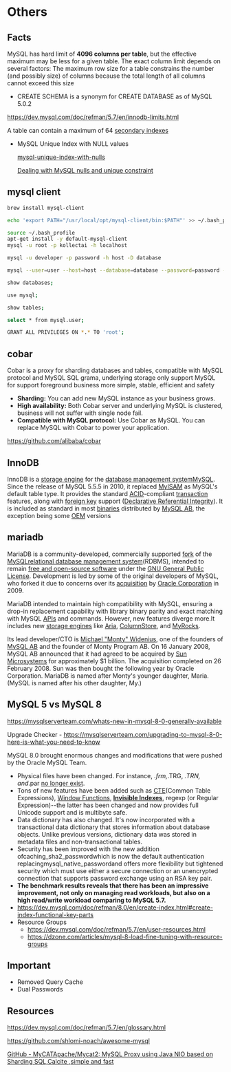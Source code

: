 # Others

## Facts

MySQL has hard limit of **4096 columns per table**, but the effective maximum may be less for a given table. The exact column limit depends on several factors: The maximum row size for a table constrains the number (and possibly size) of columns because the total length of all columns cannot exceed this size

- CREATE SCHEMA is a synonym for CREATE DATABASE as of MySQL 5.0.2

https://dev.mysql.com/doc/refman/5.7/en/innodb-limits.html

A table can contain a maximum of 64 [secondary indexes](https://dev.mysql.com/doc/refman/5.7/en/glossary.html#glos_secondary_index)

- MySQL Unique Index with NULL values

  [mysql-unique-index-with-nulls](https://dba.stackexchange.com/questions/156498/mysql-unique-index-with-nulls-actual-solution-anyone)

  [Dealing with MySQL nulls and unique constraint](https://medium.com/@aleksandrasays/dealing-with-mysql-nulls-and-unique-constraint-d260f6b40e60)

## mysql client

```bash
brew install mysql-client

echo 'export PATH="/usr/local/opt/mysql-client/bin:$PATH"' >> ~/.bash_profile

source ~/.bash_profile
apt-get install -y default-mysql-client
mysql -u root -p kollectai -h localhost

mysql -u developer -p password -h host -D database

mysql --user=user --host=host --database=database --password=password -A

show databases;

use mysql;

show tables;

select * from mysql.user;

GRANT ALL PRIVILEGES ON *.* TO 'root';
```

## cobar

Cobar is a proxy for sharding databases and tables, compatible with MySQL protocol and MySQL SQL grama, underlying storage only support MySQL for support foreground business more simple, stable, efficient and safety

- **Sharding:** You can add new MySQL instance as your business grows.
- **High availability:** Both Cobar server and underlying MySQL is clustered, business will not suffer with single node fail.
- **Compatible with MySQL protocol:** Use Cobar as MySQL. You can replace MySQL with Cobar to power your application.

https://github.com/alibaba/cobar

## InnoDB

InnoDB is a [storage engine](https://en.wikipedia.org/wiki/Database_engine) for the [database management system](https://en.wikipedia.org/wiki/Database_management_system)[MySQL](https://en.wikipedia.org/wiki/MySQL). Since the release of MySQL 5.5.5 in 2010, it replaced [MyISAM](https://en.wikipedia.org/wiki/MyISAM) as MySQL's default table type. It provides the standard [ACID](https://en.wikipedia.org/wiki/ACID)-compliant [transaction](https://en.wikipedia.org/wiki/Database_transaction) features, along with [foreign key](https://en.wikipedia.org/wiki/Foreign_key) support ([Declarative Referential Integrity](https://en.wikipedia.org/wiki/Declarative_Referential_Integrity)). It is included as standard in most [binaries](https://en.wikipedia.org/wiki/Binaries) distributed by [MySQL AB](https://en.wikipedia.org/wiki/MySQL_AB), the exception being some [OEM](https://en.wikipedia.org/wiki/Original_equipment_manufacturer) versions

## mariadb

MariaDB is a community-developed, commercially supported [fork](https://en.wikipedia.org/wiki/Fork_(software_development)) of the [MySQL](https://en.wikipedia.org/wiki/MySQL)[relational database management system](https://en.wikipedia.org/wiki/Relational_database_management_system)(RDBMS), intended to remain [free and open-source software](https://en.wikipedia.org/wiki/Free_and_open-source_software) under the [GNU General Public License](https://en.wikipedia.org/wiki/GNU_General_Public_License). Development is led by some of the original developers of MySQL, who forked it due to concerns over its [acquisition](https://en.wikipedia.org/wiki/Takeover) by [Oracle Corporation](https://en.wikipedia.org/wiki/Oracle_Corporation) in 2009.

MariaDB intended to maintain high compatibility with MySQL, ensuring a drop-in replacement capability with library binary parity and exact matching with MySQL [APIs](https://en.wikipedia.org/wiki/Application_programming_interface) and commands. However, new features diverge more.It includes new [storage engines](https://en.wikipedia.org/wiki/Storage_engine) like [Aria](https://en.wikipedia.org/wiki/Aria_(storage_engine)), [ColumnStore](https://en.wikipedia.org/wiki/InfiniDB), and [MyRocks](https://en.wikipedia.org/wiki/MyRocks).

Its lead developer/CTO is [Michael "Monty" Widenius](https://en.wikipedia.org/wiki/Michael_Widenius), one of the founders of [MySQL AB](https://en.wikipedia.org/wiki/MySQL_AB) and the founder of Monty Program AB. On 16 January 2008, MySQL AB announced that it had agreed to be acquired by [Sun Microsystems](https://en.wikipedia.org/wiki/Sun_Microsystems) for approximately $1 billion. The acquisition completed on 26 February 2008. Sun was then bought the following year by Oracle Corporation. MariaDB is named after Monty's younger daughter, Maria. (MySQL is named after his other daughter, My.)

## MySQL 5 vs MySQL 8

https://mysqlserverteam.com/whats-new-in-mysql-8-0-generally-available

Upgrade Checker - https://mysqlserverteam.com/upgrading-to-mysql-8-0-here-is-what-you-need-to-know

MySQL 8.0 brought enormous changes and modifications that were pushed by the Oracle MySQL Team.

- Physical files have been changed. For instance, *.frm,*.TRG, *.TRN, and*.par [no longer exist](https://dev.mysql.com/worklog/task/?id=8216).
- Tons of new features have been added such as [CTE](https://dev.mysql.com/doc/refman/8.0/en/with.html)(Common Table Expressions), [Window Functions](https://dev.mysql.com/doc/refman/8.0/en/window-functions.html), [**Invisible Indexes**](https://dev.mysql.com/doc/refman/8.0/en/invisible-indexes.html), regexp (or Regular Expression)--the latter has been changed and now provides full Unicode support and is multibyte safe.
- Data dictionary has also changed. It's now incorporated with a transactional data dictionary that stores information about database objects. Unlike previous versions, dictionary data was stored in metadata files and non-transactional tables.
- Security has been improved with the new addition ofcaching_sha2_passwordwhich is now the default authentication replacingmysql_native_passwordand offers more flexibility but tightened security which must use either a secure connection or an unencrypted connection that supports password exchange using an RSA key pair.
- **The benchmark results reveals that there has been an impressive improvement, not only on managing read workloads, but also on a high read/write workload comparing to MySQL 5.7.**
- https://dev.mysql.com/doc/refman/8.0/en/create-index.html#create-index-functional-key-parts
- Resource Groups
  - https://dev.mysql.com/doc/refman/5.7/en/user-resources.html
  - https://dzone.com/articles/mysql-8-load-fine-tuning-with-resource-groups

## Important

- Removed Query Cache
- Dual Passwords

## Resources

https://dev.mysql.com/doc/refman/5.7/en/glossary.html

https://github.com/shlomi-noach/awesome-mysql

[GitHub - MyCATApache/Mycat2: MySQL Proxy using Java NIO based on Sharding SQL,Calcite ,simple and fast](https://github.com/MyCATApache/Mycat2)

